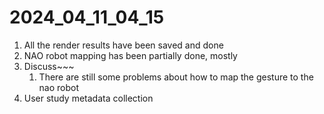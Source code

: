 # 2024_04_11_04_15

1. All the render results have been saved and done
1. NAO robot mapping has been partially done, mostly
1. Discuss~~~
   1. There are still some problems about how to map the gesture to the nao robot
1. User study metadata collection

